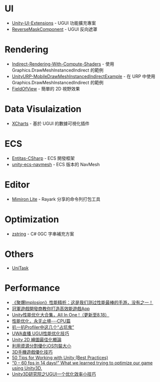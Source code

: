 # UI
* [Unity-UI-Extensions](https://bitbucket.org/UnityUIExtensions/unity-ui-extensions/src/release/) - UGUI 功能擴充專案
* [ReverseMaskComponent](https://github.com/ted10401/ReverseMaskComponent) - UGUI 反向遮罩

# Rendering
* [Indirect-Rendering-With-Compute-Shaders](https://github.com/ellioman/Indirect-Rendering-With-Compute-Shaders) - 使用 Graphics.DrawMeshInstancedIndirect 的範例
* [UnityURP-MobileDrawMeshInstancedIndirectExample](https://github.com/ColinLeung-NiloCat/UnityURP-MobileDrawMeshInstancedIndirectExample) - 在 URP 中使用 Graphics.DrawMeshInstancedIndirect 的範例
* [FieldOfView](https://github.com/ted10401/FieldOfView) - 簡單的 2D 視野效果

# Data Visulaization
* [XCharts](https://github.com/XCharts-Team/XCharts) - 基於 UGUI 的數據可視化插件

# ECS
* [Entitas-CSharp](https://github.com/sschmid/Entitas-CSharp) - ECS 開發框架
* [unity-ecs-navmesh](https://github.com/zulfajuniadi/unity-ecs-navmesh) - ECS 版本的 NavMesh

# Editor
* [Mimiron Lite](https://gitlab.com/rayark/mimiron-lite) - Rayark 分享的命令列打包工具

# Optimization
* [zstring](https://github.com/871041532/zstring) - C# 0GC 字串補充方案

# Others
* [UniTask](https://github.com/Cysharp/UniTask)

# Performance
* [《聚爆Implosion》性能精析：这是我们测过性能最棒的手游，没有之一！](http://mp.weixin.qq.com/s?__biz=MzI3MzA2MzE5Nw==&mid=2668904478&idx=1&sn=b7d7553f7c0c8bb76722b37d877c891e&chksm=f1c9ec6cc6be657a91ba67fb3b405030e31a628ce4d809e34d53070f0dc02ed3689be57e76bc&mpshare=1&scene=1&srcid=1020WuDPbpK6X5nSrgc3TVZj&from=singlemessage&isappinstalled=0#wechat_redirect)
* [冠軍遊戲開發商教你打造高效能遊戲App](http://www.ithome.com.tw/news/92171)
* [Unity性能优化大合集，All In One !（更新至8.18）](https://blog.uwa4d.com/archives/allinone.html)
* [性能优化，永无止境---CPU篇](https://blog.uwa4d.com/archives/optimzation_cpu.html)
* [扒一扒Profiler中这几个“占坑鬼”](https://blog.uwa4d.com/archives/presentandsync.html)
* [UWA直播 UGUI性能优化技巧](https://v.qq.com/x/page/l0329fvbrfn.html)
* [Unity 2D 繪圖最佳化概論](http://blog.chunfuchao.com/?p=555&variant=zh-tw)
* [利用資源分割優化iOS包裝大小](http://unitytaiwan.blogspot.tw/2016/01/ios.html)
* [3D手機遊戲優化技巧](https://www.youtube.com/watch?v=59ZlkuHAhvs)
* [50 Tips for Working with Unity (Best Practices)](http://devmag.org.za/2012/07/12/50-tips-for-working-with-unity-best-practices/)
* [“0 – 60 fps in 14 days!” What we learned trying to optimize our game using Unity3D.](http://www.gamasutra.com/blogs/AmirHFassihi/20130828/199134/0__60_fps_in_14_days_What_we_learned_trying_to_optimize_our_game_using_Unity3D.php)
* [Unity3D研究院之UGUI一个优化效率小技巧](http://www.xuanyusong.com/archives/4006)
